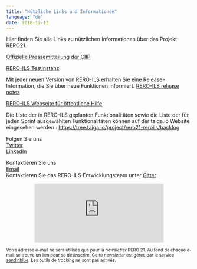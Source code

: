 ```yaml
---
title: "Nützliche Links und Informationen"
language: "de"
date: 2018-12-12
---
```


Hier finden Sie alle Links zu nützlichen Informationen über das Projekt RERO21.

[Offizielle Pressemitteilung der CIIP](https://www.rero.ch/pdfview.php?section=communique&filename=ciip_communique.pdf)

[RERO-ILS Testinstanz](https://ils.test.rero.ch)

Mit jeder neuen Version von RERO-ILS erhalten Sie eine Release-Information, die Sie über neue Funktionen informiert.
[RERO-ILS release notes](https://github.com/rero/rero-ils/releases)

[RERO-ILS Webseite für öffentliche Hilfe](https://github.com/rero/rero-ils/wiki/Public-demo-help)

Die Liste der in RERO-ILS geplanten Funktionalitäten sowie die Liste der für jeden Sprint ausgewählten Funktionalitäten können auf der taiga.io Website eingesehen werden : https://tree.taiga.io/project/rero21-reroils/backlog

Folgen Sie uns   
[Twitter](https://twitter.com/rero_centrale)   
[LinkedIn](https://www.linkedin.com/company/rero/)

Kontaktieren Sie uns   
[Email](mailto:info@rero.ch)   
Kontaktieren Sie das RERO-ILS Entwicklungsteam unter [Gitter](https://gitter.im/rero/reroils)

<div class="p-2 rero21-iframe">
<iframe width="350" height="160" src="https://my.sendinblue.com/users/subscribe/js_id/3sjlc/id/4" frameborder="0" scrolling="auto" allowfullscreen style="display: block;margin-left: auto;margin-right: auto;"></iframe><p class="p-2"><small>Votre adresse e-mail ne sera utilisée que pour la <em>newsletter</em> RERO 21. Au fond de chaque e-mail se trouve un lien pour se désinscrire. Cette <em>newsletter</em> est gérée par le service <a href="https://www.sendinblue.com/gdpr/">sendinblue</a>. Les outils de <em>tracking</em> ne sont pas activés.</small></p>
</div>


